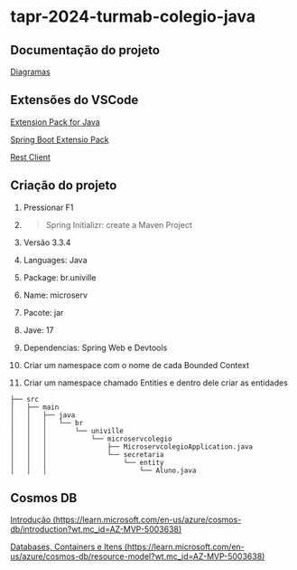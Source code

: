# tapr-2024-turmab-colegio-java

## Documentação do projeto
[Diagramas](https://univillebr-my.sharepoint.com/:u:/g/personal/walter_s_univille_br/EWtm7BQwjlJJgXsTxgdj9UIB6YYhdA9x5ufNfKxCAtlKVg?e=cl21Nh)

## Extensões do VSCode
[Extension Pack for Java](https://marketplace.visualstudio.com/items?itemName=vscjava.vscode-java-pack?wt.mc_id=AZ-MVP-5003638)

[Spring Boot Extensio Pack](https://marketplace.visualstudio.com/items?itemName=vmware.vscode-boot-dev-pack?wt.mc_id=AZ-MVP-5003638)

[Rest Client](https://marketplace.visualstudio.com/items?itemName=humao.rest-client?wt.mc_id=AZ-MVP-5003638)

## Criação do projeto
1. Pressionar F1
2. >Spring Initializr: create a Maven Project
3. Versão 3.3.4
4. Languages: Java
5. Package: br.univille
6. Name: microserv<nome do subdominio>
7. Pacote: jar
8. Jave: 17
9. Dependencias: Spring Web e Devtools

10. Criar um namespace com o nome de cada Bounded Context
11. Criar um namespace chamado Entities e dentro dele criar as entidades
```
├── src
│   ├── main
│   │   ├── java
│   │   │   └── br
│   │   │       └── univille
│   │   │           └── microservcolegio
│   │   │               ├── MicroservcolegioApplication.java
│   │   │               └── secretaria
│   │   │                   └── entity
│   │   │                       └── Aluno.java
```

## Cosmos DB
[Introdução (https://learn.microsoft.com/en-us/azure/cosmos-db/introduction?wt.mc_id=AZ-MVP-5003638)](https://learn.microsoft.com/en-us/azure/cosmos-db/introduction?wt.mc_id=AZ-MVP-5003638)

[Databases, Containers e Itens (https://learn.microsoft.com/en-us/azure/cosmos-db/resource-model?wt.mc_id=AZ-MVP-5003638)](https://learn.microsoft.com/en-us/azure/cosmos-db/resource-model?wt.mc_id=AZ-MVP-5003638)